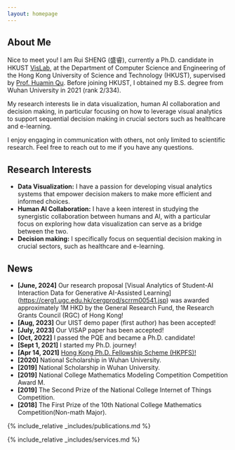 ```yaml
---
layout: homepage
---
```


## About Me
Nice to meet you! I am Rui SHENG (盛睿), currently a Ph.D. candidate in HKUST <a href="http://vis.cse.ust.hk/">VisLab</a>, at the Department of Computer Science and Engineering of the Hong Kong University of Science and Technology (HKUST), supervised by <a href="http://huamin.org/">Prof. Huamin Qu</a>. Before joining HKUST, I obtained my B.S. degree from Wuhan University in 2021 (rank 2/334). 

My research interests lie in data visualization, human AI collaboration and decision making, in particular focusing on how to leverage visual analytics to support sequential decision making in crucial sectors such as healthcare and e-learning.

I enjoy engaging in communication with others, not only limited to scientific research. Feel free to reach out to me if you have any questions.

## Research Interests

- **Data Visualization:** I have a passion for developing visual analytics systems that empower decision makers to make more efficient and informed choices.
- **Human AI Collaboration:** I have a keen interest in studying the synergistic collaboration between humans and AI, with a particular focus on exploring how data visualization can serve as a bridge between the two.
- **Decision making:** I specifically focus on sequential decision making in crucial sectors, such as healthcare and e-learning.

## News
- **[June, 2024]** Our research proposal [Visual Analytics of Student-AI Interaction Data for Generative AI-Assisted Learning] (https://cerg1.ugc.edu.hk/cergprod/scrrm00541.jsp) was awarded approximately 1M HKD by the General Research Fund, the Research Grants Council (RGC) of Hong Kong!
- **[Aug, 2023]** Our UIST demo paper (first author) has been accepted!
- **[July, 2023]** Our VISAP paper has been accepted!
- **[Oct, 2022]** I passed the PQE and became a Ph.D. candidate!
- **[Sept 1, 2021]** I started my Ph.D. journey!
- **[Apr 14, 2021]** [Hong Kong Ph.D. Fellowship Scheme (HKPFS)!](https://cerg1.ugc.edu.hk/hkpfs/index.html)
- **[2020]** National Scholarship in Wuhan University.
- **[2019]** National Scholarship in Wuhan University.
- **[2019]** National College Mathematics Modeling Competition Competition Award M.
- **[2019]** The Second Prize of the National College Internet of Things Competition.
- **[2018]** The First Prize of the 10th National College Mathematics Competition(Non-math Major).

{% include_relative _includes/publications.md %}

{% include_relative _includes/services.md %}
